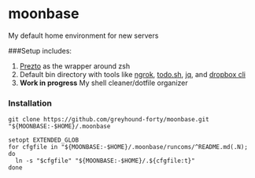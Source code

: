 # moonbase
My default home environment for new servers

###Setup includes:  
1. [Prezto](https://github.com/sorin-ionescu/prezto) as the wrapper around zsh  
2. Default bin directory with tools like [ngrok](https://ngrok.com/), [todo.sh](http://todotxt.com/), [jq](https://stedolan.github.io/jq/), and [dropbox cli](http://www.dropboxwiki.com/tips-and-tricks/using-the-official-dropbox-command-line-interface-cli)  
3. **Work in progress** My shell cleaner/dotfile organizer  


### Installation  

```
git clone https://github.com/greyhound-forty/moonbase.git "${MOONBASE:-$HOME}/.moonbase
```

```
setopt EXTENDED_GLOB
for cfgfile in "${MOONBASE:-$HOME}/.moonbase/runcoms/^README.md(.N); do
  ln -s "$cfgfile" "${MOONBASE:-$HOME}/.${cfgfile:t}"
done
```
